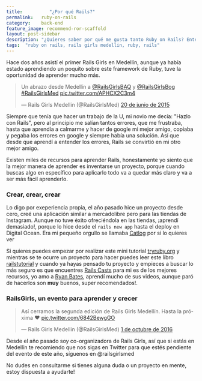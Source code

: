 ```yaml
---
title:  		"¿Por qué Rails?"
permalink: 	 ruby-on-rails
category:    back-end
feature_image: recommend-ror-scaffold
layout: post-sidebar
description: "¿Quieres saber por qué me gusta tanto Ruby on Rails? Entérate del evento que se realiza en Medellín y algunos recursos para aprender RoR"
tags:  "ruby on rails, rails girls medellin, ruby, rails"
---
```


Hace dos años asistí el primer Rails Girls en Medellín, aunque ya había estado aprendiendo un poquito sobre este framework de Ruby, tuve la oportunidad de aprender mucho más.

<blockquote class="twitter-tweet text-center" data-lang="es"><p lang="es" dir="ltr">Un abrazo desde Medellín a <a href="https://twitter.com/RailsGirlsBAQ">@RailsGirlsBAQ</a> y <a href="https://twitter.com/RailsGirlsBog">@RailsGirlsBog</a> <a href="https://twitter.com/hashtag/RailsGirlsMed?src=hash">#RailsGirlsMed</a> <a href="http://t.co/APHCX2C3m4">pic.twitter.com/APHCX2C3m4</a></p>&mdash; Rails Girls Medellin (@RailsGirlsMed) <a href="https://twitter.com/RailsGirlsMed/status/612340790153596928">20 de junio de 2015</a></blockquote>
<script async src="//platform.twitter.com/widgets.js" charset="utf-8"></script>

Siempre que tenía que hacer un trabajo de la U, mi novio me decía: "Hazlo con Rails", pero al principio me salían tantos errores, que me frustraba, hasta que aprendía a calmarme y hacer de google mi mejor amigo, copiaba y pegaba los errores en google y siempre había una solución. Así que desde que aprendí a entender los errores, Rails se convirtió en mi otro mejor amigo.

Existen miles de recursos para aprender Rails, honestamente yo siento que la mejor manera de aprender es inventarse un proyecto, porque cuando buscas algo en específico para aplicarlo todo va a quedar más claro y va a ser más fácil aprenderlo.

### Crear, crear, crear
Lo digo por exeperiencia propia, el año pasado hice un proyecto desde cero, creé una aplicación similar a mercadolibre pero para las tiendas de Instagram. Aunque no tuve éxito ofreciéndola en las tiendas, ¡aprendí demasiado!, porque lo hice desde el `rails new app` hasta el deploy en Digital Ocean. Era mi pequeño orgullo se llamaba [Catlog](http://catlog.herokuapp.com/) por si lo quieres ver

Si quieres puedes empezar por realizar este mini tutorial [tryruby.org](http://tryruby.org/levels/1/challenges/0) y mientras se te ocurre un proyecto para hacer puedes leer este libro [railstutorial](https://www.railstutorial.org/book/beginning) y cuando ya hayas pensado tu proyecto y empieces a buscar lo más seguro es que encuentres [Rails Casts](http://railscasts.com/) para mi es de los mejores recursos, yo amo a [Ryan Bates](https://twitter.com/rbates), aprendí mucho de sus videos, aunque paró de hacerlos son **muy** buenos, super recomendados!.

### RailsGirls, un evento para aprender y crecer
<blockquote class="twitter-tweet" data-lang="es"><p lang="es" dir="ltr">Así cerramos la segunda edición de Rails Girls Medellín. Hasta la próxima ❤️ <a href="https://t.co/6842BewgGO">pic.twitter.com/6842BewgGO</a></p>&mdash; Rails Girls Medellin (@RailsGirlsMed) <a href="https://twitter.com/RailsGirlsMed/status/782351530863263744">1 de octubre de 2016</a></blockquote>
<script async src="//platform.twitter.com/widgets.js" charset="utf-8"></script>

Desde el año pasado soy co-organizadora de Rails Girls, así que si estás en Medellín te recomiendo que nos sigas en Twitter para que estés pendiente del evento de este año, síguenos en @railsgirlsmed

No dudes en consultarme si tienes alguna duda o un proyecto en mente, estoy dispuesta a ayudarte!
